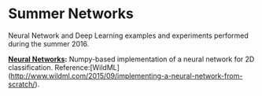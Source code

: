 # Summer Networks
Neural Network and Deep Learning examples and experiments performed during the summer 2016.

**[Neural Networks](https://github.com/masta-g3/summer_networks/blob/master/neural_networks.ipynb):** Numpy-based implementation of a neural network for 2D classification. Reference:[WildML] (http://www.wildml.com/2015/09/implementing-a-neural-network-from-scratch/).

